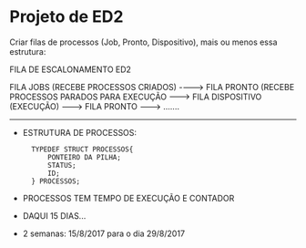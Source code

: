 # Projeto de ED2

Criar filas de processos (Job, Pronto, Dispositivo), mais ou menos essa estrutura:

FILA DE ESCALONAMENTO ED2

FILA JOBS (RECEBE PROCESSOS CRIADOS) ----> FILA PRONTO (RECEBE PROCESSOS PARADOS PARA EXECUÇÃO ---> FILA DISPOSITIVO (EXECUÇÃO) ---> FILA PRONTO ---> .......

************************************************************************************************************

* ESTRUTURA DE PROCESSOS:



		TYPEDEF STRUCT PROCESSOS{
			PONTEIRO DA PILHA;
			STATUS;
			ID;
		} PROCESSOS;



* PROCESSOS TEM TEMPO DE EXECUÇÃO E CONTADOR

* DAQUI 15 DIAS...

* 2 semanas: 15/8/2017 para o dia 29/8/2017
